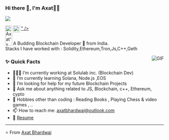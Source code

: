 ### Hi there 👋, I'm Axat👨‍💻
![](https://komarev.com/ghpvc/?username=axatbhardwaj&color=green)
<br/>

<a href="https://www.linkedin.com/in/axatbhardwaj/">
  <img align="left" alt="Axat's Linkedin" width="22px" src="<svg xmlns="http://www.w3.org/2000/svg" x="0px" y="0px"
width="64" height="64"
viewBox="0 0 172 172"
style=" fill:#000000;"><defs><linearGradient x1="51.0625" y1="66.80588" x2="51.0625" y2="131.79769" gradientUnits="userSpaceOnUse" id="color-1_44019_gr1"><stop offset="0" stop-color="#95facc"></stop><stop offset="1" stop-color="#6ec8ff"></stop></linearGradient><linearGradient x1="52.08913" y1="41.44931" x2="52.08913" y2="62.72894" gradientUnits="userSpaceOnUse" id="color-2_44019_gr2"><stop offset="0" stop-color="#95facc"></stop><stop offset="1" stop-color="#6ec8ff"></stop></linearGradient><linearGradient x1="100.47488" y1="37.96094" x2="100.47488" y2="133.09844" gradientUnits="userSpaceOnUse" id="color-3_44019_gr3"><stop offset="0" stop-color="#95facc"></stop><stop offset="1" stop-color="#6ec8ff"></stop></linearGradient><linearGradient x1="86" y1="17.46875" x2="86" y2="154.53125" gradientUnits="userSpaceOnUse" id="color-4_44019_gr4"><stop offset="0" stop-color="#2af598"></stop><stop offset="1" stop-color="#009efd"></stop></linearGradient></defs><g fill="none" fill-rule="none" stroke="none" stroke-width="1" stroke-linecap="butt" stroke-linejoin="miter" stroke-miterlimit="10" stroke-dasharray="" stroke-dashoffset="0" font-family="none" font-weight="none" font-size="none" text-anchor="none" style="mix-blend-mode: normal"><path d="M0,172v-172h172v172z" fill="none" fill-rule="nonzero"></path><g><path d="M59.125,129v-59.125h-16.125v59.125z" fill="url(#color-1_44019_gr1)" fill-rule="evenodd"></path><path d="M52.02463,61.8125c6.751,0 10.95425,-3.96138 10.95425,-9.55137c-0.12631,-5.71363 -4.20325,-9.80669 -10.82525,-9.80669c-6.62469,0 -10.95425,3.96406 -10.95425,9.67769c0,5.59 4.20056,9.68037 10.69894,9.68037h0.12631z" fill="url(#color-2_44019_gr2)" fill-rule="evenodd"></path><path d="M72.41738,129h18.95762v-32.48919c0,-1.7415 0.32788,-3.48031 0.84119,-4.72463c1.3975,-3.48031 5.04444,-7.08156 10.39256,-7.08156c7.00631,0 10.26894,5.34275 10.26894,13.17144v31.12394h16.125v-33.35725c0,-17.89069 -8.29094,-25.52587 -21.03238,-25.52587c-10.44363,0 -13.77075,5.13313 -16.3185,10.50813h-0.27681v-10.75h-18.95763c0.25531,5.375 -0.47031,59.125 -0.47031,59.125z" fill="url(#color-3_44019_gr3)" fill-rule="evenodd"></path><path d="M134.375,153.1875h-96.75c-10.37106,0 -18.8125,-8.44144 -18.8125,-18.8125v-96.75c0,-10.37106 8.44144,-18.8125 18.8125,-18.8125h96.75c10.37106,0 18.8125,8.44144 18.8125,18.8125v96.75c0,10.37106 -8.44144,18.8125 -18.8125,18.8125zM37.625,24.1875c-7.40944,0 -13.4375,6.02806 -13.4375,13.4375v96.75c0,7.40944 6.02806,13.4375 13.4375,13.4375h96.75c7.40944,0 13.4375,-6.02806 13.4375,-13.4375v-96.75c0,-7.40944 -6.02806,-13.4375 -13.4375,-13.4375z" fill="url(#color-4_44019_gr4)" fill-rule="nonzero"></path></g></g></svg>" />
</a>

<a href="mailto:axatbhardwaj@outlook.com">
  <img align="left" alt="Axat's Email" width="22px" src="https://cdn.jsdelivr.net/npm/simple-icons@3.13.0/icons/microsoftoutlook.svg" />
</a>


<br />
<br/>

<p>
A Budding Blockchain Developer 🚀 from India.
<br/>
Stacks I have worked with : Solidity,Ethereum,Tron,Js,C++,Geth
<br/> 
</p>

  <img align="right" alt="GIF" src="https://media.giphy.com/media/MC6eSuC3yypCU/giphy.gif" />
  
### ✨ Quick Facts

- 👨🏽‍💻 I’m currently working at Solulab inc. (Blockchain Dev)
- 🌱 I’m currently learning Solana, Node.js ,EOS
- 🤔 I’m looking for help for my future Blockchain Projects
- 💬 Ask me about anything related to JS, Blockchain, c++, Ethereum, cypto 
- 🎿 Hobbies other than coding : Reading Books , Playing Chess & video games , ..
- 📫 How to reach me: axatbhardwaj@outlook.com
- 📝 [Resume](https://www.dropbox.com/s/xp8u7mm8hpzxd9q/axat_bhardwaj.pdf?dl=0)

<hr/>

⭐️ From [Axat Bhardwaj](https://github.com/axatbhardwaj)




<!--
**axatbhardwaj/axatbhardwaj** is a ✨ _special_ ✨ repository because its `README.md` (this file) appears on your GitHub profile.

Here are some ideas to get you started:

- 🔭 I’m currently working on ...
- 
- 👯 I’m looking to collaborate on ...
- 🤔 I’m looking for help with ...

chartreuse-dark
- 
- 😄 Pronouns: ...
- ⚡ Fun fact: ...
-->
